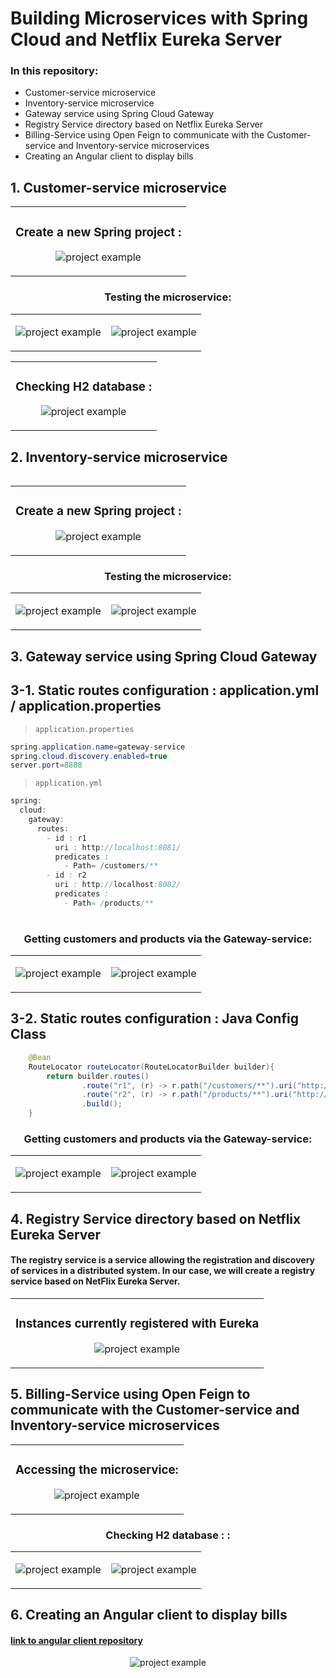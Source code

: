 # Building Microservices with Spring Cloud and Netflix Eureka Server
### In this repository:
* Customer-service microservice
* Inventory-service microservice
* Gateway service using Spring Cloud Gateway
* Registry Service directory based on Netflix Eureka Server
* Billing-Service using Open Feign to communicate with the Customer-service and Inventory-service microservices
* Creating an Angular client to display bills

## 1. Customer-service microservice 
<table>
<tr>
        <td width="100%">
          <h3 align="center">Create a new Spring project :</h3>
          <p align="center">
             <img src="Captures/1.png" alt="project example"/>
          </p>
        </td>
</tr>
</table>
<table>
<tr>
          <h3 align="center">Testing the microservice:</h3>
<td width="50%">
          <p align="center">
             <img src="Captures/2.png" alt="project example"/>
            </p>
 </td>
 <td width="50%">
          <p align="center">
             <img src="Captures/3.png" alt="project example"/>
            </p>
 </td>
</tr>
</table>
<table>
<tr>
        <td width="100%">
          <h3 align="center">Checking H2 database :</h3>
          <p align="center">
             <img src="Captures/4.png" alt="project example"/>
          </p>
        </td>
</tr>
</table>
<table>

## **2. Inventory-service microservice**
<table>
<tr>
        <td width="100%">
          <h3 align="center">Create a new Spring project :</h3>
          <p align="center">
             <img src="Captures/5 1.png" alt="project example"/>
          </p>
        </td>
</tr>
</table>
<table>
<tr>
          <h3 align="center">Testing the microservice:</h3>
<td width="50%">
          <p align="center">
             <img src="Captures/5.png" alt="project example"/>
            </p>
 </td>
 <td width="50%">
          <p align="center">
             <img src="Captures/6.png" alt="project example"/>
            </p>
 </td>
</tr>
</table>
<table>

## **3. Gateway service using Spring Cloud Gateway**

## 3-1. Static routes configuration : application.yml / application.properties
> `application.properties`
```java
spring.application.name=gateway-service
spring.cloud.discovery.enabled=true
server.port=8888
```
> `application.yml`
```java
spring:
  cloud:
    gateway:
      routes:
        - id : r1
          uri : http://localhost:8081/
          predicates :
            - Path= /customers/**
        - id : r2
          uri : http://localhost:8082/
          predicates :
            - Path= /products/**
```
<table>
<tr>
          <h3 align="center">Getting customers and products via the Gateway-service:</h3>
<td width="50%">
          <p align="center">
             <img src="Captures/7.png" alt="project example"/>
            </p>
 </td>
 <td width="50%">
          <p align="center">
             <img src="Captures/8.png" alt="project example"/>
            </p>
 </td>
</tr>
</table>


## 3-2. Static routes configuration : Java Config Class

```java
    @Bean
    RouteLocator routeLocator(RouteLocatorBuilder builder){
        return builder.routes()
                .route("r1", (r) -> r.path("/customers/**").uri("http://localhost:8081/"))
                .route("r2", (r) -> r.path("/products/**").uri("http://localhost:8082/"))
                .build();
    }
```
<table>
<tr>
          <h3 align="center">Getting customers and products via the Gateway-service:</h3>
<td width="50%">
          <p align="center">
             <img src="Captures/7.png" alt="project example"/>
            </p>
 </td>
 <td width="50%">
          <p align="center">
             <img src="Captures/8.png" alt="project example"/>
            </p>
 </td>
</tr>
</table>

## **4. Registry Service directory based on Netflix Eureka Server**
<h4>The registry service is a service allowing the registration and discovery of services in a distributed system. In our case, we will create a registry service based on NetFlix Eureka Server.</h4>
<table>
<tr>
<td width="100%">
          <h3 align="center">Instances currently registered with Eureka</h3>
          <p align="center">
             <img src="Captures/9.png" alt="project example"/>
            </p>
        </td>
</tr>
</table>

## **5. Billing-Service using Open Feign to communicate with the Customer-service and Inventory-service microservices**
<table>
<tr>
        <td width="100%">
          <h3 align="center">Accessing the microservice:</h3>
          <p align="center">
             <img src="Captures/10.png" alt="project example"/>
          </p>
        </td>
</tr>
</table>
<table>
<tr>
          <h3 align="center">Checking H2 database : :</h3>
<td width="50%">
          <p align="center">
             <img src="Captures/11.png" alt="project example"/>
            </p>
 </td>
 <td width="50%">
          <p align="center">
             <img src="Captures/12.png" alt="project example"/>
            </p>
 </td>
</tr>
</table>

## 6. Creating an Angular client to display bills
<h4><a href="https://github.com/Hanif-Ayoub/Angular_Client">link to angular client repository</a></h4>
          <p align="center">
             <img src="Captures/13.png" alt="project example"/>
            </p>

